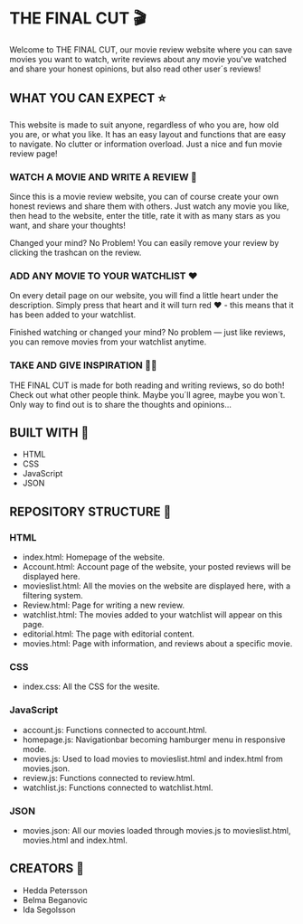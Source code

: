 # THE FINAL CUT 🎬

Welcome to THE FINAL CUT, our movie review website where you can save movies you want to watch, write reviews about any movie you've watched and share your honest opinions, but also read other user´s reviews!

## WHAT YOU CAN EXPECT ⭐️

This website is made to suit anyone, regardless of who you are, how old you are, or what you like. It has an easy layout and functions that are easy to navigate. No clutter or information overload. Just a nice and fun movie review page!

### WATCH A MOVIE AND WRITE A REVIEW 👀

Since this is a movie review website, you can of course create your own honest reviews and share them with others. Just watch any movie you like, then head to the website, enter the title, rate it with as many stars as you want, and share your thoughts!

Changed your mind?
No Problem!
You can easily remove your review by clicking the trashcan on the review.

### ADD ANY MOVIE TO YOUR WATCHLIST ❤️

On every detail page on our website, you will find a little heart under the description. Simply press that heart and it will turn red ❤️ - this means that it has been added to your watchlist.

Finished watching or changed your mind? No problem — just like reviews, you can remove movies from your watchlist anytime.

### TAKE AND GIVE INSPIRATION 🤝🏽

THE FINAL CUT is made for both reading and writing reviews, so do both! Check out what other people think. Maybe you´ll agree, maybe you won´t. Only way to find out is to share the thoughts and opinions...

## BUILT WITH 🧱

- HTML
- CSS
- JavaScript
- JSON

## REPOSITORY STRUCTURE 🦿

### HTML

- index.html:
  Homepage of the website.
- Account.html:
  Account page of the website, your posted reviews will be displayed here.
- movieslist.html:
  All the movies on the website are displayed here, with a filtering system.
- Review.html:
  Page for writing a new review.
- watchlist.html:
  The movies added to your watchlist will appear on this page.
- editorial.html:
  The page with editorial content.
- movies.html:
  Page with information, and reviews about a specific movie.

### CSS

- index.css:
  All the CSS for the wesite.

### JavaScript

- account.js:
  Functions connected to account.html.
- homepage.js:
  Navigationbar becoming hamburger menu in responsive mode.
- movies.js:
  Used to load movies to movieslist.html and index.html from movies.json.
- review.js:
  Functions connected to review.html.
- watchlist.js:
  Functions connected to watchlist.html.

### JSON

- movies.json:
  All our movies loaded through movies.js to movieslist.html, movies.html and index.html.

## CREATORS 🧠

- Hedda Petersson
- Belma Beganovic
- Ida Segolsson
